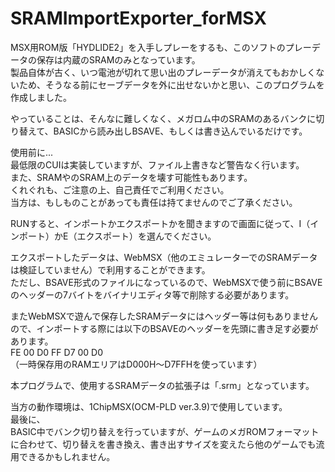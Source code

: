 # SRAMImportExporter_forMSX

MSX用ROM版「HYDLIDE2」を入手しプレーをするも、このソフトのプレーデータの保存は内蔵のSRAMのみとなっています。  
製品自体が古く、いつ電池が切れて思い出のプレーデータが消えてもおかしくないため、そうなる前にセーブデータを外に出せないかと思い、このプログラムを作成しました。  
  
やっていることは、そんなに難しくなく、メガロム中のSRAMのあるバンクに切り替えて、BASICから読み出しBSAVE、もしくは書き込んでいるだけです。  

使用前に...  
最低限のCUIは実装していますが、ファイル上書きなど警告なく行います。  
また、SRAMやのSRAM上のデータを壊す可能性もあります。  
くれぐれも、ご注意の上、自己責任でご利用ください。  
当方は、もしものことがあっても責任は持てませんのでご了承ください。  
  
RUNすると、インポートかエクスポートかを聞きますので画面に従って、I（インポート）かE（エクスポート）を選んでください。  
  
エクスポートしたデータは、WebMSX（他のエミュレーターでのSRAMデータは検証していません）で利用することができます。  
ただし、BSAVE形式のファイルになっているので、WebMSXで使う前にBSAVEのヘッダーの7バイトをバイナリエディタ等で削除する必要があります。  
  
またWebMSXで遊んで保存したSRAMデータにはヘッダー等は何もありませんので、インポートする際には以下のBSAVEのヘッダーを先頭に書き足す必要があります。  
FE 00 D0 FF D7 00 D0  
（一時保存用のRAMエリアはD000H～D7FFHを使っています）  
  
本プログラムで、使用するSRAMデータの拡張子は「.srm」となっています。  
  
当方の動作環境は、1ChipMSX(OCM-PLD ver.3.9)で使用しています。  
最後に、  
BASIC中でバンク切り替えを行っていますが、ゲームのメガROMフォーマットに合わせて、切り替えを書き換え、書き出すサイズを変えたら他のゲームでも流用できるかもしれません。  

